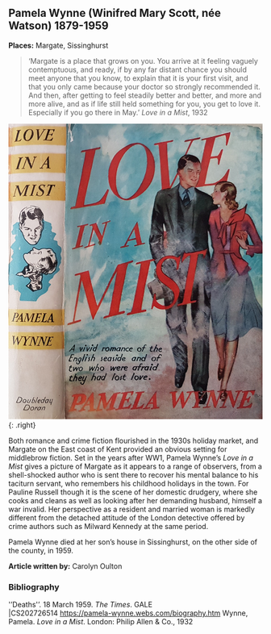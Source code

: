 ## Pamela Wynne (Winifred Mary Scott, née Watson) 1879-1959

**Places:** Margate, Sissinghurst 

>‘Margate is a place that grows on you. You arrive at it feeling vaguely contemptuous, and ready, if by any far distant chance you should meet anyone that you know, to explain that it is your first visit, and that you only came because your doctor so strongly recommended it. And then, after getting to feel steadily better and better, and more and more alive, and as if life still held something for you, you get to love it. Especially if you go there in May.’
	_Love in a Mist_, 1932

![Love in a Mist © Estate of of R. John Holmgren](images/lovemist.jpg){: .right}

Both romance and crime fiction flourished in the 1930s holiday market, and Margate on the 
East coast of Kent provided an obvious setting for middlebrow fiction. Set in the years after 
WW1, Pamela Wynne’s _Love in a Mist_ gives a picture of Margate as it appears to a range of 
observers, from a shell-shocked author who is sent there to recover his mental balance to his 
taciturn servant, who remembers his childhood holidays in the town. For Pauline Russell though 
it is the scene of her domestic drudgery, where she cooks and cleans as well as looking after her 
demanding husband, himself a war invalid. Her perspective as a resident and married woman is 
markedly different from the detached attitude of the London detective offered by crime 
authors such as Milward Kennedy at the same period. 

Pamela Wynne died at her son’s house in Sissinghurst, on the other side of the county, in 1959.

**Article written by:** Carolyn Oulton

### Bibliography 
'’Deaths'’. 18 March 1959. _The Times_. GALE   
|CS202726514
https://pamela-wynne.webs.com/biography.htm
Wynne, Pamela. _Love in a Mist_. London: Philip Allen & Co., 1932


<!--stackedit_data:
eyJoaXN0b3J5IjpbMTMzMzY2NDk2XX0=
-->
